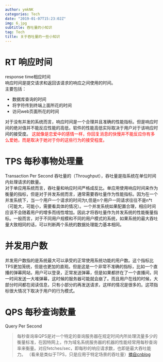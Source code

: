 ```yaml
---
author: ymkNK
categories: Tech
date: "2019-01-07T15:23:02Z"
img: 6.jpg
subtitle: 吞吐量的小知识
tag: Tech
title: 关于吞吐量的一些小知识
---
```

# RT 响应时间
response time相应时间  
响应时间是提交请求和返回该请求的响应之间使用的时间。  
主要包括：
- 数据库查询的时间
- 将字符传到终端上面所花的时间
- 访问web页面所花的时间

对于没有并发的系统而言，响应时间是一个合理并且准确的性能指标。但是响应时间的绝对值并不能反应性能的高低，软件的性能高低实际取决于用户对于该响应时间的接受度。
<font color="red">这就像是恋爱中的感情一样，你回复消息的快慢并不能反应你有多么爱她，而是取决于她对于你的这些行为的接受程度。</font>
# TPS 每秒事物处理量
Transaction Per Second 吞吐量的（Throughput），吞吐量是指系统在单位时间内处理请求的数量。  
对于单应用系统而言，吞吐量和响应时间严格成反比。单应用使用响应时间来作为衡量的指标，但是对于并发系统而言，通常需要吞吐量作为性能指标。因为在一个并发系统下，当一个用户一个请求的时间为t,但是n个用户一同请求往往不是n*t（可能大，可能小，需要看具体的情况）。一个并发系统如果配置合理，相应时间应该不会随着用户的增多而线性增加。因此才将吞吐量作为并发系统的性能衡量指标。一般而言，对于不同用户规模和不同的用户模式的系统，如果系统的最大吞吐量大致相同的话，可以判断两个系统的数据处理能力基本相同。

# 并发用户数
并发用户数指的是系统最大可以承受的正常使用系统功能的用户数。这个指标比TPS更加笼统，但是也更加的直观。但是这是一个非常不准确的指标，比如一个直播的弹幕网站，用户可以登录，正常发送弹幕，但是如果都挤在了一个直播间，同一时间发送一大堆弹幕，这时候的服务器可能就会崩了。而且用户在线的时候，大部分时间都在阅读信息，只有小部分的再发送请求，这样的情况是很多的。这项指标很大情况下取决于用户的行为模式。

# QPS 每秒查询数量
Query Per Second
>每秒查询率QPS是对一个特定的查询服务器在规定时间内所处理流量多少的衡量标准，在因特网上，作为域名系统服务器的机器的性能经常用每秒查询率来衡量。对应fetches/sec，即每秒的响应请求数，也即是最大吞吐能力。 （看来是类似于TPS，只是应用于特定场景的吞吐量）[摘自cnblog](https://www.cnblogs.com/data2value/p/6220859.html)
